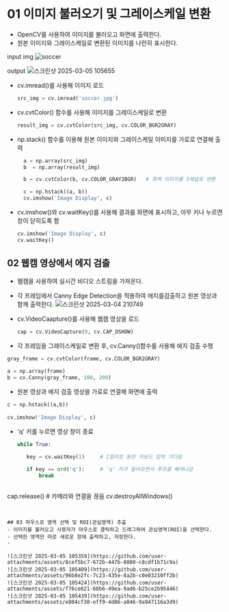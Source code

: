 # 01 이미지 불러오기 및 그레이스케일 변환 
- OpenCV를 사용하여 이미지를 불러오고 화면에 출력한다.
- 원본 이미지와 그레이스케일로 변환된 이미지를 나란히 표시한다.

input img
![soccer](https://github.com/user-attachments/assets/bdcf6215-f6ae-4ae1-8338-d4ea90fbe6f9)

output 
![스크린샷 2025-03-05 105655](https://github.com/user-attachments/assets/310d0b2b-4957-4487-bc3f-68ed4796bbbc)

- cv.imread()를 사용해 이미지 로드
  ```python
  src_img = cv.imread('soccer.jpg')
  ```
- cv.cvtColor() 함수를 사용해 이미지를 그레이스케일로 변환
  ```python
  result_img = cv.cvtColor(src_img, cv.COLOR_BGR2GRAY)
  ```
- np.stack() 함수를 이용해 원본 이미지와 그레이스케일 이미지를 가로로 연결해 출력  
  ```python
    a = np.array(src_img)
    b  = np.array(result_img)

    b = cv.cvtColor(b, cv.COLOR_GRAY2BGR)   # 흑백 이미지를 3채널로 변환 

    c = np.hstack((a, b))
    cv.imshow('Image Display', c)
  ```

- cv.imshow()와 cv.waitKey()를 사용해 결과를 화면에 표시하고, 아무 키나 누르면 창이 닫히도록 함
  ```python
  cv.imshow('Image Display', c)
  cv.waitKey()
  ```

## 02 웹캠 영상에서 에지 검출
- 웹캠을 사용하여 실시간 비디오 스트림을 가져온다.
- 각 프레임에서 Canny Edge Detection을 적용하여 에지를검출하고 원본 영상과 함께 출력한다.
![스크린샷 2025-03-04 210749](https://github.com/user-attachments/assets/d33e907b-28f4-4a63-839e-a6856d1277ea)


- cv.VideoCaapture()를 사용해 웹캠 영상을 로드
  ```python
  cap = cv.VideoCapture(0, cv.CAP_DSHOW)
  ```

- 각 프레임을 그레이스케일로 변환 후, cv.Canny()함수를 사용해 에지 검출 수행
 ```python
 gray_frame = cv.cvtColor(frame, cv.COLOR_BGR2GRAY)
    
 a = np.array(frame)
 b = cv.Canny(gray_frame, 100, 200)
  ```
- 원본 영상과 에지 검출 영상을 가로로 연결해 화면에 출력
 ```python
 c = np.hstack((a,b))
    
 cv.imshow('Image Display', c)
  ```
- 'q' 키를 누르면 영상 창이 종료
  ```python
  while True:
  
     key = cv.waitKey(1)     # 1밀리초 동안 키보드 입력 기다림
    
     if key == ord('q'):     # 'q' 키가 들어오면서 루프를 빠져나감
         break
    
 cap.release()           # 카메라와 연결을 끊음
 cv.destroyAllWindows()
  ```


## 03 마우스로 영역 선택 및 ROI(관심영역) 추출
- 이미지를 불러오고 사용자가 마우스로 클릭하고 드래그하여 관심영역(ROI)을 선택한다.
- 선택한 영역만 따로 새로운 창에 출력하고, 저장한다.
-

![스크린샷 2025-03-05 105359](https://github.com/user-attachments/assets/8cef5bc7-672b-447b-8080-c8cdf1b71c9a)
![스크린샷 2025-03-05 105409](https://github.com/user-attachments/assets/96b8e2fc-7c23-435e-8a2b-c0e03210ff2b)
![스크린샷 2025-03-05 105424](https://github.com/user-attachments/assets/f76ce821-68b6-49ea-9ad6-b25ce2b95446)
![스크린샷 2025-03-05 105439](https://github.com/user-attachments/assets/e804cf30-eff9-4d86-a046-9a947116a3d9)
